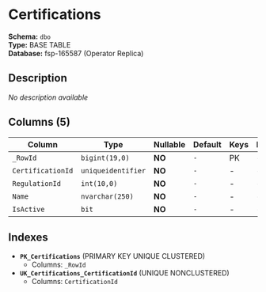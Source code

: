 # Certifications

**Schema:** `dbo`  
**Type:** BASE TABLE  
**Database:** fsp-165587 (Operator Replica)

## Description

*No description available*

## Columns (5)

| Column | Type | Nullable | Default | Keys | Description |
|--------|------|----------|---------|------|-------------|
| `_RowId` | `bigint(19,0)` | **NO** | `-` | PK | - |
| `CertificationId` | `uniqueidentifier` | **NO** | `-` | - | - |
| `RegulationId` | `int(10,0)` | **NO** | `-` | - | - |
| `Name` | `nvarchar(250)` | **NO** | `-` | - | - |
| `IsActive` | `bit` | **NO** | `-` | - | - |

## Indexes

- **`PK_Certifications`** (PRIMARY KEY UNIQUE CLUSTERED)
  - Columns: `_RowId`
- **`UK_Certifications_CertificationId`** (UNIQUE NONCLUSTERED)
  - Columns: `CertificationId`
